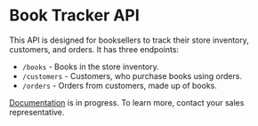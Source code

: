 # Book Tracker API
This API is designed for booksellers to track their store inventory, customers, and orders. It has three endpoints:

* `/books` - Books in the store inventory.
* `/customers` - Customers, who purchase books using orders.
* `/orders` - Orders from customers, made up of books.

[Documentation](https://btbristow.github.io/book-tracker-api/) is in progress. To learn more, contact your sales representative.
